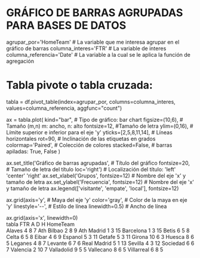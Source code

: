 #  GRÁFICO DE BARRAS AGRUPADAS PARA BASES DE DATOS
agrupar_por='HomeTeam' # La variable que me interesa agrupar en el gráfico de barras
columna_interes='FTR'  # La variable de interes
columna_referencia='Date' # La variable a la cual se le aplica la función de agregación

# Tabla pivote o tabla cruzada:
tabla = df.pivot_table(index=agrupar_por, columns=columna_interes, values=columna_referencia, aggfunc="count")

ax = tabla.plot(
                kind="bar", # Tipo de gráfico: bar chart
                figsize=(10,6), # Tamaño (m,n) m: ancho, n: alto
                fontsize=12, #Tamaño de letra
                ylim=(0,16), # Límite superior e inferior para el eje 'y'
                yticks=[2,5,8,11,14], # Líneas horizontales
                rot=90, # Inclinación de las etiquetas en grados
                colormap='Paired', # Colección de colores
                stacked=False, # barras apiladas: True, False
                )

ax.set_title('Gráfico de barras agrupadas', # Título del gráfico
             fontsize=20, # Tamaño de letra del título
             loc='right') # Localización del título: 'left' 'center' 'right'
ax.set_xlabel('Grupos', fontsize=12) # Nombre del eje 'x' y tamaño de letra
ax.set_ylabel('Frecuencia', fontsize=12) # Nombre del eje 'x' y tamaño de letra
ax.legend(['visitante', 'empate', 'local'], fontsize=12)

ax.grid(axis='y',          # Maya del eje 'y'
        color='gray',      # Color de la maya en eje 'y'
        linestyle='--',    # Estilo de línea
        linewidth=0.5)     # Ancho de línea

ax.grid(axis='x', linewidth=0)  
tabla
FTR	A	D	H
HomeTeam			
Alaves	4	8	7
Ath Bilbao	2	8	9
Ath Madrid	1	3	15
Barcelona	1	3	15
Betis	6	5	8
Celta	6	5	8
Eibar	4	6	9
Espanol	5	3	11
Getafe	5	3	11
Girona	10	6	3
Huesca	8	6	5
Leganes	4	8	7
Levante	6	7	6
Real Madrid	5	1	13
Sevilla	4	3	12
Sociedad	6	6	7
Valencia	2	10	7
Valladolid	9	5	5
Vallecano	8	6	5
Villarreal	6	8	5
